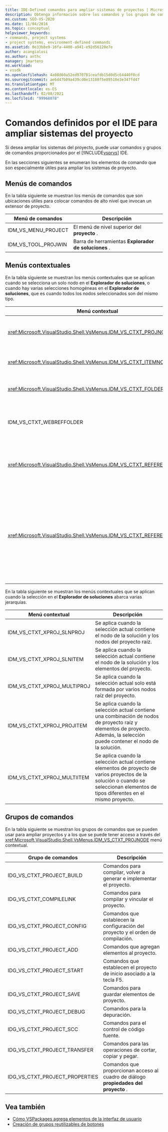 ```yaml
---
title: IDE-Defined comandos para ampliar sistemas de proyectos | Microsoft Docs
description: Obtenga información sobre los comandos y los grupos de comandos definidos en el entorno de desarrollo integrado (IDE) de Visual Studio que se usan para extender los sistemas de proyecto.
ms.custom: SEO-VS-2020
ms.date: 11/04/2016
ms.topic: conceptual
helpviewer_keywords:
- commands, project systems
- project systems, environment-defined commands
ms.assetid: 0e33b8e9-16fa-4400-a941-e92d56120e7e
author: acangialosi
ms.author: anthc
manager: jmartens
ms.workload:
- vssdk
ms.openlocfilehash: 4a08d60a52ed970781ceafdb15d0d5c64440f0cd
ms.sourcegitcommit: ae6d47b09a439cd0e13180f5e89510e3e347fd47
ms.translationtype: MT
ms.contentlocale: es-ES
ms.lasthandoff: 02/08/2021
ms.locfileid: "99968078"
---
```

# <a name="ide-defined-commands-for-extending-project-systems"></a>Comandos definidos por el IDE para ampliar sistemas del proyecto
Si desea ampliar los sistemas del proyecto, puede usar comandos y grupos de comandos proporcionados por el [!INCLUDE[vsprvs](../../code-quality/includes/vsprvs_md.md)] IDE.

 En las secciones siguientes se enumeran los elementos de comando que son especialmente útiles para ampliar los sistemas de proyecto.

## <a name="command-menus"></a>Menús de comandos
 En la tabla siguiente se muestran los menús de comandos que son ubicaciones útiles para colocar comandos de alto nivel que invocan un extensor de proyecto.

|Menú de comandos|Descripción|
|------------------|-----------------|
|IDM_VS_MENU_PROJECT|El menú de nivel superior del **proyecto** .|
|IDM_VS_TOOL_PROJWIN|Barra de herramientas **Explorador de soluciones** .|

## <a name="shortcut-menus"></a>Menús contextuales
 En la tabla siguiente se muestran los menús contextuales que se aplican cuando se selecciona un solo nodo en el **Explorador de soluciones**, o cuando hay varias selecciones homogéneas en el **Explorador de soluciones**, que es cuando todos los nodos seleccionados son del mismo tipo.

|Menú contextual|Descripción|
|-------------------|-----------------|
|<xref:Microsoft.VisualStudio.Shell.VsMenus.IDM_VS_CTXT_PROJNODE>|Se aplica cuando se selecciona el nodo del proyecto.|
|<xref:Microsoft.VisualStudio.Shell.VsMenus.IDM_VS_CTXT_ITEMNODE>|Se aplica cuando se selecciona un archivo.|
|<xref:Microsoft.VisualStudio.Shell.VsMenus.IDM_VS_CTXT_FOLDERNODE>|Se aplica cuando se selecciona una carpeta.|
|IDM_VS_CTXT_WEBREFFOLDER|Se aplica cuando se selecciona la carpeta de referencia Web.|
|<xref:Microsoft.VisualStudio.Shell.VsMenus.IDM_VS_CTXT_REFERENCEROOT>|Se aplica cuando se selecciona el nodo raíz de referencias denominado "referencias".|
|<xref:Microsoft.VisualStudio.Shell.VsMenus.IDM_VS_CTXT_REFERENCE>|Se aplica cuando se seleccionan nodos de referencia; Esto incluye solo las referencias de ensamblado, COM y proyecto. No incluye referencias Web.|

 En la tabla siguiente se muestran los menús contextuales que se aplican cuando la selección en el **Explorador de soluciones** abarca varias jerarquías.

|Menú contextual|Descripción|
|-------------------|-----------------|
|IDM_VS_CTXT_XPROJ_SLNPROJ|Se aplica cuando la selección actual contiene el nodo de la solución y los nodos del proyecto raíz.|
|IDM_VS_CTXT_XPROJ_SLNITEM|Se aplica cuando la selección actual contiene el nodo de la solución y los elementos del proyecto.|
|IDM_VS_CTXT_XPROJ_MULTIPROJ|Se aplica cuando la selección actual solo está formada por varios nodos raíz del proyecto.|
|IDM_VS_CTXT_XPROJ_PROJITEM|Se aplica cuando la selección actual contiene una combinación de nodos de proyecto raíz y elementos de proyecto. Además, la selección puede contener el nodo de la solución.|
|IDM_VS_CTXT_XPROJ_MULTIITEM|Se aplica cuando la selección actual contiene elementos de proyecto de varios proyectos de la solución o cuando se seleccionan elementos de tipos diferentes en el mismo proyecto.|

## <a name="command-groups"></a>Grupos de comandos
 En la tabla siguiente se muestran los grupos de comandos que se pueden usar para ampliar proyectos y a los que se puede tener acceso a través del <xref:Microsoft.VisualStudio.Shell.VsMenus.IDM_VS_CTXT_PROJNODE> menú contextual.

|Grupo de comandos|Descripción|
|-------------------|-----------------|
|IDG_VS_CTXT_PROJECT_BUILD|Comandos para compilar, volver a generar e implementar el proyecto.|
|IDG_VS_CTXT_COMPILELINK|Comandos para compilar y vincular el proyecto.|
|IDG_VS_CTXT_PROJECT_CONFIG|Comandos que establecen la configuración del proyecto y el orden de compilación.|
|IDG_VS_CTXT_PROJECT_ADD|Comandos que agregan elementos al proyecto.|
|IDG_VS_CTXT_PROJECT_START|Comandos que establecen el proyecto de inicio asociado a la tecla F5.|
|IDG_VS_CTXT_PROJECT_SAVE|Comandos para guardar elementos de proyecto.|
|IDG_VS_CTXT_PROJECT_DEBUG|Comandos para la depuración.|
|IDG_VS_CTXT_PROJECT_SCC|Comandos para el control de código fuente.|
|IDG_VS_CTXT_PROJECT_TRANSFER|Comandos para las operaciones de cortar, copiar y pegar.|
|IDG_VS_CTXT_PROJECT_PROPERTIES|Comandos que proporcionan acceso al cuadro de diálogo **propiedades del proyecto** .|

## <a name="see-also"></a>Vea también

- [Cómo VSPackages agrega elementos de la interfaz de usuario](../../extensibility/internals/how-vspackages-add-user-interface-elements.md)
- [Creación de grupos reutilizables de botones](../../extensibility/creating-reusable-groups-of-buttons.md)
